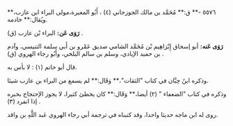 ٥٥٧٦ -** ق:** مُحَمَّد بن مالك الجوزجاني (٤) ، أَبُو المغيرة،مولى البراء ابن عازب،** ويُقال:** خادمه.

**رَوَى عَن:** البراء بْن عازب (ق) .

**رَوَى عَنه:** أبو إسحاق إِبْرَاهِيم بْن مُحَمَّد الشامي صديق عَمْرو بن أَبي سلمة التنيسي، وآدم بن حميد الإيادي، وسلم بن سالم البلخي، وأَبُو رجاء الهروي (ق) .

قال أبو حاتم (١) : لا بأس به.

وذكره ابنُ حِبَّان في كتاب "الثقات"،** وَقَال:** لم يسمع من البراء بن عازب شيئا.

وذكره في كتاب "الضعفاء " (٢) أيضا،** وَقَال:** كان يخطئ كثيرا، لا يجوز الإحتجاج بخبره إذا انفرد (٣) .

روى له ابن ماجه حديثا واحدا، وقد كتبناه في ترجمة أبي رجاء الهروي عَبد اللَّهِ بن واقد.
